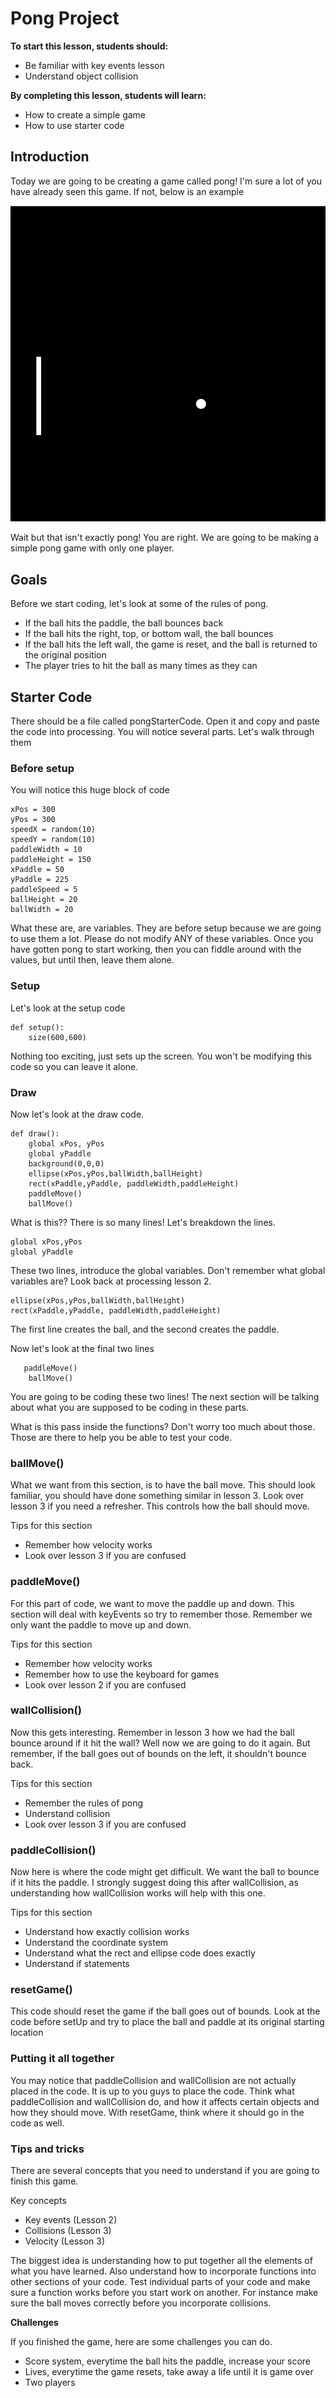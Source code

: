 # Pong Project

**To start this lesson, students should:**

- Be familiar with key events lesson
- Understand object collision

**By completing this lesson, students will learn:**

- How to create a simple game
- How to use starter code

## Introduction

Today we are going to be creating a game called pong! I'm sure a lot of you have already seen this game. If not, below is an example

![](pongStarter.gif)

Wait but that isn't exactly pong! You are right. We are going to be making a simple pong game with only one player. 

## Goals

Before we start coding, let's look at some of the rules of pong.

 - If the ball hits the paddle, the ball bounces back
 - If the ball hits the right, top, or bottom wall, the ball bounces
 - If the ball hits the left wall, the game is reset, and the ball is returned to the original position
 - The player tries to hit the ball as many times as they can
 
## Starter Code

There should be a file called pongStarterCode. Open it and copy and paste the code into processing. You will notice several parts. Let's walk through them

### Before setup

You will notice this huge block of code

	xPos = 300
	yPos = 300
	speedX = random(10)
	speedY = random(10)
	paddleWidth = 10
	paddleHeight = 150
	xPaddle = 50
	yPaddle = 225
	paddleSpeed = 5
	ballHeight = 20
	ballWidth = 20

What these are, are variables. They are before setup because we are going to use them a lot. Please do not modify ANY of these variables. Once you have gotten pong to start working, then you can fiddle around with the values, but until then, leave them alone. 


### Setup

Let's look at the setup code
	
	def setup():
		size(600,600)
	
Nothing too exciting, just sets up the screen. You won't be modifying this code so you can leave it alone.

### Draw

Now let's look at the draw code.

	def draw():
    	global xPos, yPos
    	global yPaddle
    	background(0,0,0)
    	ellipse(xPos,yPos,ballWidth,ballHeight)
    	rect(xPaddle,yPaddle, paddleWidth,paddleHeight)
    	paddleMove()
    	ballMove()
  
What is this?? There is so many lines! Let's breakdown the lines. 

	global xPos,yPos
	global yPaddle

These two lines, introduce the global variables. Don't remember what global variables are? Look back at processing lesson 2.

	ellipse(xPos,yPos,ballWidth,ballHeight)
    rect(xPaddle,yPaddle, paddleWidth,paddleHeight)
    
The first line creates the ball, and the second creates the paddle.

Now let's look at the final two lines

	   paddleMove()
    	ballMove()

You are going to be coding these two lines! The next section will be talking about what you are supposed to be coding in these parts.

What is this pass inside the functions? Don't worry too much about those. Those are there to help you be able to test your code.

### ballMove()

What we want from this section, is to have the ball move. This should look familiar, you should have done something similar in lesson 3. Look over lesson 3 if you need a refresher. This controls how the ball should move. 

Tips for this section

 - Remember how velocity works
 - Look over lesson 3 if you are confused

### paddleMove()

For this part of code, we want to move the paddle up and down. This section will deal with keyEvents so try to remember those. Remember we only want the paddle to move up and down.

Tips for this section

 - Remember how velocity works
 - Remember how to use the keyboard for games
 - Look over lesson 2 if you are confused

### wallCollision()

Now this gets interesting. Remember in lesson 3 how we had the ball bounce around if it hit the wall? Well now we are going to do it again. But remember, if the ball goes out of bounds on the left, it shouldn't bounce back.

Tips for this section

 - Remember the rules of pong
 - Understand collision
 - Look over lesson 3 if you are confused

### paddleCollision()

Now here is where the code might get difficult. We want the ball to bounce if it hits the paddle. I strongly suggest doing this after wallCollision, as understanding how wallCollision works will help with this one. 

Tips for this section

 - Understand how exactly collision works
 - Understand the coordinate system
 - Understand what the rect and ellipse code does exactly
 - Understand if statements

 
### resetGame()

This code should reset the game if the ball goes out of bounds. Look at the code before setUp and try to place the ball and paddle at its original starting location

### Putting it all together

You may notice that paddleCollision and wallCollision are not actually placed in the code. It is up to you guys to place the code. Think what paddleCollision and wallCollision do, and how it affects certain objects and how they should move. With resetGame, think where it should go in the code as well.
 
### Tips and tricks

There are several concepts that you need to understand if you are going to finish this game.

Key concepts

 - Key events (Lesson 2)
 - Collisions (Lesson 3)
 - Velocity (Lesson 3)
 
 
The biggest idea is understanding how to put together all the elements of what you have learned. Also understand how to incorporate functions into other sections of your code. Test individual parts of your code and make sure a function works before you start work on another. For instance make sure the ball moves correctly before you incorporate collisions. 


**Challenges**

If you finished the game, here are some challenges you can do.

- Score system, everytime the ball hits the paddle, increase your score
- Lives, everytime the game resets, take away a life until it is game over
- Two players
